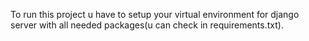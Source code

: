To run this project u have to setup your virtual environment for django server with all needed packages(u can check in requirements.txt).
